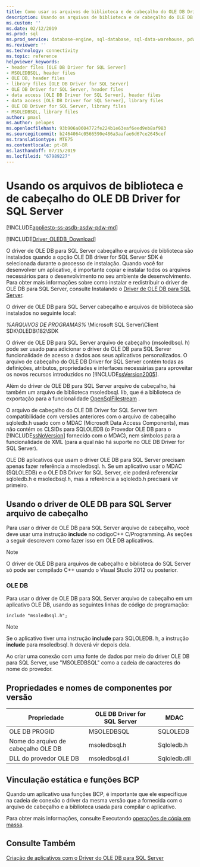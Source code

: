 ```yaml
---
title: Como usar os arquivos de biblioteca e de cabeçalho do OLE DB Driver para SQL Server | Microsoft Docs
description: Usando os arquivos de biblioteca e de cabeçalho do OLE DB Driver for SQL Server
ms.custom: ''
ms.date: 02/12/2019
ms.prod: sql
ms.prod_service: database-engine, sql-database, sql-data-warehouse, pdw
ms.reviewer: ''
ms.technology: connectivity
ms.topic: reference
helpviewer_keywords:
- header files [OLE DB Driver for SQL Server]
- MSOLEDBSQL, header files
- OLE DB, header files
- library files [OLE DB Driver for SQL Server]
- OLE DB Driver for SQL Server, header files
- data access [OLE DB Driver for SQL Server], header files
- data access [OLE DB Driver for SQL Server], library files
- OLE DB Driver for SQL Server, library files
- MSOLEDBSQL, library files
author: pmasl
ms.author: pelopes
ms.openlocfilehash: 93b906a0604772fe224b1e63eaf6eed9eb8af983
ms.sourcegitcommit: b2464064c0566590e486a3aafae6d67ce2645cef
ms.translationtype: MTE75
ms.contentlocale: pt-BR
ms.lasthandoff: 07/15/2019
ms.locfileid: "67989227"
---
```

# <a name="using-the-ole-db-driver-for-sql-server-header-and-library-files"></a>Usando os arquivos de biblioteca e de cabeçalho do OLE DB Driver for SQL Server
[!INCLUDE[appliesto-ss-asdb-asdw-pdw-md](../../../includes/appliesto-ss-asdb-asdw-pdw-md.md)]

[!INCLUDE[Driver_OLEDB_Download](../../../includes/driver_oledb_download.md)]

  O driver de OLE DB para SQL Server cabeçalho e arquivos de biblioteca são instalados quando a opção OLE DB driver for SQL Server SDK é selecionada durante o processo de instalação. Quando você for desenvolver um aplicativo, é importante copiar e instalar todos os arquivos necessários para o desenvolvimento no seu ambiente de desenvolvimento. Para obter mais informações sobre como instalar e redistribuir o driver de OLE DB para SQL Server, consulte Instalando o [Driver de OLE DB para SQL Server](../../oledb/applications/installing-oledb-driver-for-sql-server.md).  
  
 O driver de OLE DB para SQL Server cabeçalho e arquivos de biblioteca são instalados no seguinte local:  
  
 *%ARQUIVOS DE PROGRAMAS%* \Microsoft SQL Server\Client SDK\OLEDB\182\SDK  
  
 O driver de OLE DB para SQL Server arquivo de cabeçalho (msoledbsql. h) pode ser usado para adicionar o driver de OLE DB para SQL Server funcionalidade de acesso a dados aos seus aplicativos personalizados. O arquivo de cabeçalho do OLE DB Driver for SQL Server contém todas as definições, atributos, propriedades e interfaces necessárias para aproveitar os novos recursos introduzidos no [!INCLUDE[ssVersion2005](../../../includes/ssversion2005-md.md)].  
  
 Além do driver de OLE DB para SQL Server arquivo de cabeçalho, há também um arquivo de biblioteca msoledbsql. lib, que é a biblioteca de exportação para a funcionalidade [OpenSqlFilestream](../../../relational-databases/blob/access-filestream-data-with-opensqlfilestream.md) .  
  
 O arquivo de cabeçalho do OLE DB Driver for SQL Server tem compatibilidade com versões anteriores com o arquivo de cabeçalho sqloledb.h usado com o MDAC (Microsoft Data Access Components), mas não contém os CLSIDs para SQLOLEDB (o Provedor OLE DB para o [!INCLUDE[ssNoVersion](../../../includes/ssnoversion-md.md)] fornecido com o MDAC), nem símbolos para a funcionalidade de XML (para a qual não há suporte no OLE DB Driver for SQL Server).    
  
 OLE DB aplicativos que usam o driver OLE DB para SQL Server precisam apenas fazer referência a msoledbsql. h. Se um aplicativo usar o MDAC (SQLOLEDB) e o OLE DB Driver for SQL Server, ele poderá referenciar sqloledb.h e msoledbsql.h, mas a referência a sqloledb.h precisará vir primeiro.  
  
## <a name="using-the-ole-db-driver-for-sql-server-header-file"></a>Usando o driver de OLE DB para SQL Server arquivo de cabeçalho  
 Para usar o driver de OLE DB para SQL Server arquivo de cabeçalho, você deve usar uma instrução **include** no códigoC++ C/Programming. As seções a seguir descrevem como fazer isso em OLE DB aplicativos.  
  
> [!NOTE]  
>  O driver de OLE DB para arquivos de cabeçalho e biblioteca do SQL Server só pode ser compilado C++ usando o Visual Studio 2012 ou posterior.  
  
### <a name="ole-db"></a>OLE DB  
 Para usar o driver de OLE DB para SQL Server arquivo de cabeçalho em um aplicativo OLE DB, usando as seguintes linhas de código de programação:  
  
```    
include "msoledbsql.h";  
```  
  
> [!NOTE]  
>  Se o aplicativo tiver uma instrução **include** para SQLOLEDB. h, a instrução **include** para msoledbsql. h deverá vir depois dela.  
  
 Ao criar uma conexão com uma fonte de dados por meio do driver OLE DB para SQL Server, use "MSOLEDBSQL" como a cadeia de caracteres do nome do provedor.  

  
## <a name="component-names-and-properties-by-version"></a>Propriedades e nomes de componentes por versão  

|Propriedade|OLE DB Driver for SQL Server|MDAC|  
|--------|----------------------------|----|   
|OLE DB PROGID|MSOLEDBSQL|SQLOLEDB|  
|Nome do arquivo de cabeçalho OLE DB|msoledbsql.h|Sqloledb.h|  
|DLL do provedor OLE DB|msoledbsql.dll|Sqloledb.dll| 
  
  
## <a name="static-linking-and-bcp-functions"></a>Vinculação estática e funções BCP  
 Quando um aplicativo usa funções BCP, é importante que ele especifique na cadeia de conexão o driver da mesma versão que a fornecida com o arquivo de cabeçalho e a biblioteca usada para compilar o aplicativo.  
  
 Para obter mais informações, consulte Executando [operações de cópia em massa](../../oledb/features/performing-bulk-copy-operations.md).  
  
## <a name="see-also"></a>Consulte Também  
 [Criação de aplicativos com o Driver do OLE DB para SQL Server](../../oledb/applications/building-applications-with-oledb-driver-for-sql-server.md)  
  
  

